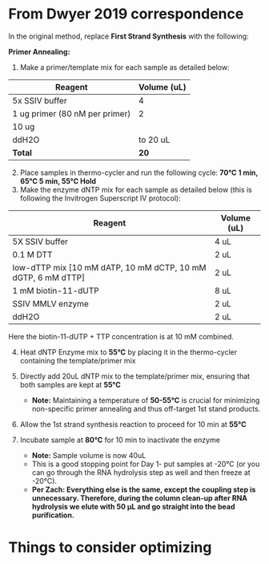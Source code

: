 # From Dwyer 2019 correspondence

 In the original method, replace **First Strand Synthesis** with the following:

**Primer Annealing:**

1. Make a primer/template mix for each sample as detailed below:

| Reagent                        | Volume (uL) |
| ------------------------------ | ----------- |
| 5x SSIV buffer                 | 4           |
| 1 ug primer (80 nM per primer) | 2           |
| 10 ug                          |             |
| ddH2O                          | to 20 uL    |
| **Total**                      | **20**      |

2. Place samples in thermo-cycler and run the following cycle: **70°C 1 min, 65°C 5 min, 55°C Hold**
3. Make the enzyme dNTP mix for each sample as detailed below (this is following the Invitrogen Superscript IV protocol):

| Reagent                                                      | Volume (uL) |
| ------------------------------------------------------------ | ----------- |
| 5X SSIV buffer                                               | 4 uL        |
| 0.1 M DTT                                                    | 2 uL        |
| low-dTTP mix [10 mM dATP, 10 mM dCTP, 10 mM dGTP, 6 mM dTTP] | 2 uL        |
| 1 mM biotin-11-dUTP                                          | 8 uL        |
| SSIV MMLV enzyme                                             | 2 uL        |
| ddH2O                                                        | 2 uL        |

Here the biotin-11-dUTP + TTP concentration is at 10 mM combined.

4. Heat dNTP Enzyme mix to **55°C** by placing it in the thermo-cycler containing the template/primer mix
5. Directly add 20uL dNTP mix to the template/primer mix, ensuring that both samples are kept at **55°C**
   - **Note:** Maintaining a temperature of **50-55°C** is crucial for minimizing non-specific primer annealing and thus off-target 1st stand products.
6. Allow the 1st strand synthesis reaction to proceed for 10 min at **55°C**

7. Incubate sample at **80°C** for 10 min to inactivate the enzyme
   - **Note:** Sample volume is now 40uL
   - This is a good stopping point for Day 1- put samples at -20°C (or you can go through the RNA hydrolysis step as well and then freeze at -20°C). 
   - **Per Zach: Everything else is the same, except the coupling step is unnecessary. Therefore, during the column clean-up after RNA hydrolysis we elute with 50 µL and go straight into the bead purification.**

# Things to consider optimizing
